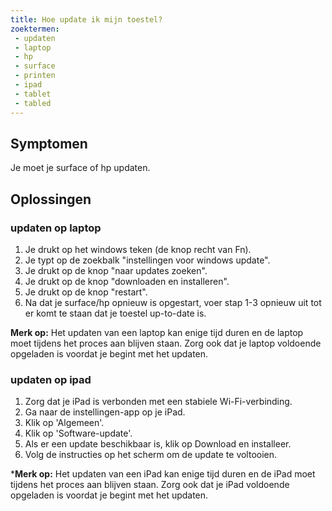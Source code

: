 ```yaml
---
title: Hoe update ik mijn toestel?
zoektermen:
 - updaten
 - laptop
 - hp
 - surface
 - printen
 - ipad
 - tablet
 - tabled
---
```


## Symptomen

Je moet je surface of hp updaten.


## Oplossingen
### updaten op laptop
1. Je drukt op het windows teken (de knop recht van Fn).
2. Je typt op de zoekbalk "instellingen voor windows update".
3. Je drukt op de knop "naar updates zoeken".
4. Je drukt op de knop "downloaden en installeren".
5. Je drukt op de knop "restart".
6. Na dat je surface/hp opnieuw is opgestart, voer stap 1-3 opnieuw uit tot er komt te staan dat je toestel up-to-date is. 

**Merk op:** Het updaten van een laptop kan enige tijd duren en de laptop moet tijdens het proces aan blijven staan. Zorg ook dat je laptop voldoende opgeladen is voordat je begint met het updaten.

### updaten op ipad

1. Zorg dat je iPad is verbonden met een stabiele Wi-Fi-verbinding.
2. Ga naar de instellingen-app op je iPad.
3. Klik op 'Algemeen'.
4. Klik op 'Software-update'.
5. Als er een update beschikbaar is, klik op Download en installeer.
6. Volg de instructies op het scherm om de update te voltooien.

***Merk op:** Het updaten van een iPad kan enige tijd duren en de iPad moet tijdens het proces aan blijven staan. Zorg ook dat je iPad voldoende opgeladen is voordat je begint met het updaten.
